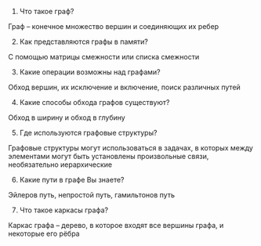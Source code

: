 1. Что такое граф?
   
Граф – конечное множество вершин и соединяющих их ребер

2. Как представляются графы в памяти?

С помощью матрицы смежности или списка смежности

3. Какие операции возможны над графами?

Обход вершин, их исключение и включение, поиск различных путей

4. Какие способы обхода графов существуют?

Обход в ширину и обход в глубину

5. Где используются графовые структуры?

Графовые структуры могут использоваться в задачах, в которых между элементами могут быть установлены произвольные связи, необязательно иерархические

6. Какие пути в графе Вы знаете?
   
Эйлеров путь, непростой путь, гамильтонов путь

7. Что такое каркасы графа?
   
Каркас графа – дерево, в которое входят все вершины графа, и некоторые его рёбра